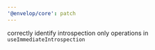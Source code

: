 ```yaml
---
'@envelop/core': patch
---
```


correctly identify introspection only operations in `useImmediateIntrospection`
